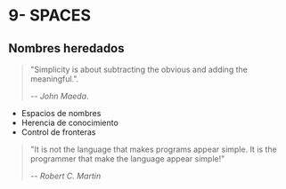 # 9- SPACES

## Nombres heredados

> "Simplicity is about subtracting the obvious and adding the meaningful.".
>
> -- _John Maeda_.

* Espacios de nombres
* Herencia de conocimiento
* Control de fronteras

> "It is not the language that makes programs appear simple. It is the programmer that make the language appear simple!"
>
> -- _Robert C. Martin_
